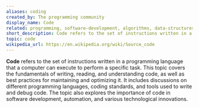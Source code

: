 ```yaml
---
aliases: coding
created_by: The programming community
display_name: Code
related: programming, software-development, algorithms, data-structures
short_description: Code refers to the set of instructions written in a programming language to perform a specific task.
topic: code
wikipedia_url: https://en.wikipedia.org/wiki/Source_code
---
```

**Code** refers to the set of instructions written in a programming language that a computer can execute to perform a specific task. This topic covers the fundamentals of writing, reading, and understanding code, as well as best practices for maintaining and optimizing it. It includes discussions on different programming languages, coding standards, and tools used to write and debug code. The topic also explores the importance of code in software development, automation, and various technological innovations.
